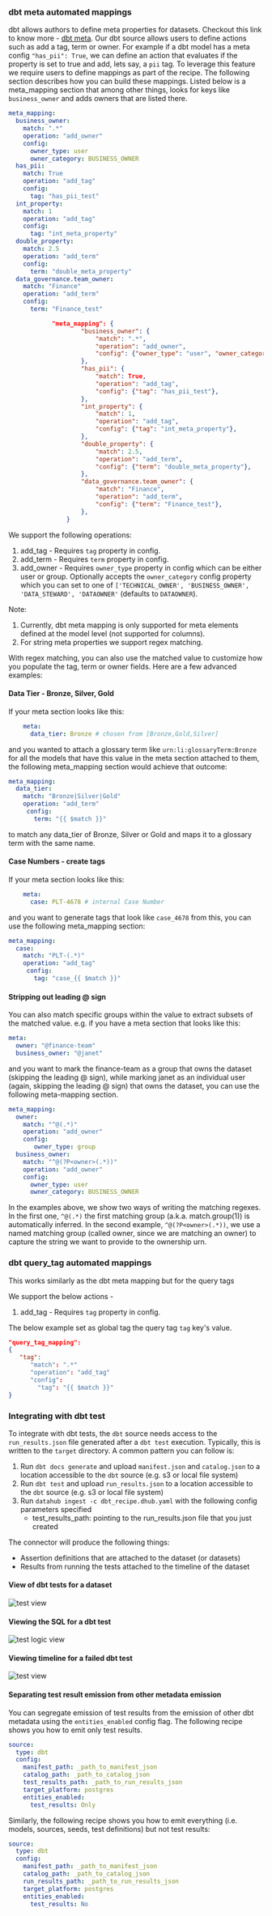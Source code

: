 ### dbt meta automated mappings
dbt allows authors to define meta properties for datasets. Checkout this link to know more - [dbt meta](https://docs.getdbt.com/reference/resource-configs/meta). Our dbt source allows users to define
actions such as add a tag, term or owner. For example if a dbt model has a meta config ```"has_pii": True```, we can define an action
that evaluates if the property is set to true and add, lets say, a ```pii``` tag.
To leverage this feature we require users to define mappings as part of the recipe. The following section describes how you can build these mappings. Listed below is a meta_mapping section that among other things, looks for keys like `business_owner` and adds owners that are listed there.

<Tabs>
<TabItem value="yaml" label="YAML" default>

```yaml
meta_mapping:
  business_owner:
    match: ".*"
    operation: "add_owner"
    config:
      owner_type: user
      owner_category: BUSINESS_OWNER
  has_pii:
    match: True
    operation: "add_tag"
    config:
      tag: "has_pii_test"
  int_property:
    match: 1
    operation: "add_tag"
    config:
      tag: "int_meta_property"
  double_property:
    match: 2.5
    operation: "add_term"
    config:
      term: "double_meta_property"
  data_governance.team_owner:
    match: "Finance"
    operation: "add_term"
    config:
      term: "Finance_test"
```
</TabItem>
<TabItem value="json" label="JSON">

```json
            "meta_mapping": {
                    "business_owner": {
                        "match": ".*",
                        "operation": "add_owner",
                        "config": {"owner_type": "user", "owner_category": "BUSINESS_OWNER"},
                    },
                    "has_pii": {
                        "match": True,
                        "operation": "add_tag",
                        "config": {"tag": "has_pii_test"},
                    },
                    "int_property": {
                        "match": 1,
                        "operation": "add_tag",
                        "config": {"tag": "int_meta_property"},
                    },
                    "double_property": {
                        "match": 2.5,
                        "operation": "add_term",
                        "config": {"term": "double_meta_property"},
                    },
                    "data_governance.team_owner": {
                        "match": "Finance",
                        "operation": "add_term",
                        "config": {"term": "Finance_test"},
                    },
                }
```
</TabItem>
</Tabs>

We support the following operations:
1. add_tag - Requires ```tag``` property in config.
2. add_term - Requires ```term``` property in config.
3. add_owner - Requires ```owner_type``` property in config which can be either user or group. Optionally accepts the ```owner_category``` config property which you can set to one of ```['TECHNICAL_OWNER', 'BUSINESS_OWNER', 'DATA_STEWARD', 'DATAOWNER'``` (defaults to `DATAOWNER`).

Note:
1. Currently, dbt meta mapping is only supported for meta elements defined at the model level (not supported for columns).
2. For string meta properties we support regex matching.

With regex matching, you can also use the matched value to customize how you populate the tag, term or owner fields. Here are a few advanced examples:

#### Data Tier - Bronze, Silver, Gold

If your meta section looks like this:
```yaml
    meta:
      data_tier: Bronze # chosen from [Bronze,Gold,Silver]
```
and you wanted to attach a glossary term like `urn:li:glossaryTerm:Bronze` for all the models that have this value in the meta section attached to them, the following meta_mapping section would achieve that outcome:
```yaml
meta_mapping:
  data_tier:
    match: "Bronze|Silver|Gold"
    operation: "add_term"
     config:
       term: "{{ $match }}"
```
to match any data_tier of Bronze, Silver or Gold and maps it to a glossary term with the same name.

#### Case Numbers - create tags
If your meta section looks like this:
```yaml
    meta:
      case: PLT-4678 # internal Case Number
```
and you want to generate tags that look like `case_4678` from this, you can use the following meta_mapping section:
```yaml
meta_mapping:
  case:
    match: "PLT-(.*)"
    operation: "add_tag"
     config:
       tag: "case_{{ $match }}"
```

#### Stripping out leading @ sign

You can also match specific groups within the value to extract subsets of the matched value. e.g. if you have a meta section that looks like this:
```yaml
meta:
  owner: "@finance-team"
  business_owner: "@janet"
```
and you want to mark the finance-team as a group that owns the dataset (skipping the leading @ sign), while marking janet as an individual user (again, skipping the leading @ sign) that owns the dataset, you can use the following meta-mapping section. 
```yaml
meta_mapping:
  owner:
    match: "^@(.*)"
    operation: "add_owner"
    config:
       owner_type: group
  business_owner:
    match: "^@(?P<owner>(.*))"
    operation: "add_owner"
    config:
      owner_type: user
      owner_category: BUSINESS_OWNER
```
In the examples above, we show two ways of writing the matching regexes. In the first one, `^@(.*)` the first matching group (a.k.a. match.group(1)) is automatically inferred. In the second example, `^@(?P<owner>(.*))`, we use a named matching group (called owner, since we are matching an owner) to capture the string we want to provide to the ownership urn.


### dbt query_tag automated mappings
This works similarly as the dbt meta mapping but for the query tags 

We support the below actions -
1. add_tag - Requires ```tag``` property in config.

The below example set as global tag the query tag `tag` key's value. 
```json
"query_tag_mapping":
{
   "tag":
      "match": ".*"
      "operation": "add_tag"
      "config":
        "tag": "{{ $match }}"
}
```

### Integrating with dbt test

To integrate with dbt tests, the `dbt` source needs access to the `run_results.json` file generated after a `dbt test` execution. Typically, this is written to the `target` directory. A common pattern you can follow is:
1. Run `dbt docs generate` and upload `manifest.json` and `catalog.json` to a location accessible to the `dbt` source (e.g. s3 or local file system)
2. Run `dbt test` and upload `run_results.json` to a location accessible to the `dbt` source (e.g. s3 or local file system)
3. Run `datahub ingest -c dbt_recipe.dhub.yaml` with the following config parameters specified
   * test_results_path: pointing to the run_results.json file that you just created

The connector will produce the following things:
- Assertion definitions that are attached to the dataset (or datasets)
- Results from running the tests attached to the timeline of the dataset

#### View of dbt tests for a dataset
![test view](https://raw.githubusercontent.com/datahub-project/static-assets/main/imgs/dbt-tests-view.png)
#### Viewing the SQL for a dbt test
![test logic view](https://raw.githubusercontent.com/datahub-project/static-assets/main/imgs/dbt-test-logic-view.png)
#### Viewing timeline for a failed dbt test
![test view](https://raw.githubusercontent.com/datahub-project/static-assets/main/imgs/dbt-tests-failure-view.png)

#### Separating test result emission from other metadata emission

You can segregate emission of test results from the emission of other dbt metadata using the `entities_enabled` config flag.
The following recipe shows you how to emit only test results.

```yaml
source:
  type: dbt
  config:
    manifest_path: _path_to_manifest_json
    catalog_path: _path_to_catalog_json
    test_results_path: _path_to_run_results_json
    target_platform: postgres
    entities_enabled:
      test_results: Only
```

Similarly, the following recipe shows you how to emit everything (i.e. models, sources, seeds, test definitions) but not test results:
```yaml
source:
  type: dbt
  config:
    manifest_path: _path_to_manifest_json
    catalog_path: _path_to_catalog_json
    run_results_path: _path_to_run_results_json
    target_platform: postgres
    entities_enabled:
      test_results: No
```


